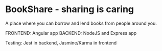 # BookShare - sharing is caring
A place where you can borrow and lend books from people around you.

FRONTEND: Angular app
BACKEND: NodeJS and Express app

Testing: Jest in backend, Jasmine/Karma in frontend
